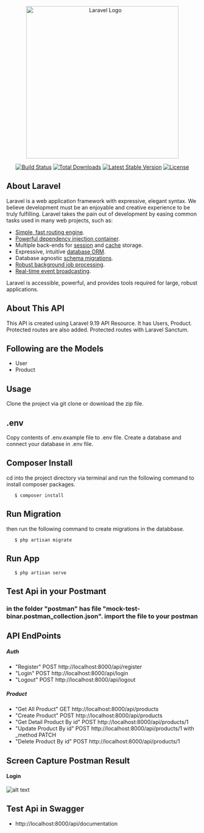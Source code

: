 <p align="center"><a href="https://laravel.com" target="_blank"><img src="https://raw.githubusercontent.com/laravel/art/master/logo-lockup/5%20SVG/2%20CMYK/1%20Full%20Color/laravel-logolockup-cmyk-red.svg" width="400" alt="Laravel Logo"></a></p>

<p align="center">
<a href="https://travis-ci.org/laravel/framework"><img src="https://travis-ci.org/laravel/framework.svg" alt="Build Status"></a>
<a href="https://packagist.org/packages/laravel/framework"><img src="https://img.shields.io/packagist/dt/laravel/framework" alt="Total Downloads"></a>
<a href="https://packagist.org/packages/laravel/framework"><img src="https://img.shields.io/packagist/v/laravel/framework" alt="Latest Stable Version"></a>
<a href="https://packagist.org/packages/laravel/framework"><img src="https://img.shields.io/packagist/l/laravel/framework" alt="License"></a>
</p>

## About Laravel

Laravel is a web application framework with expressive, elegant syntax. We believe development must be an enjoyable and creative experience to be truly fulfilling. Laravel takes the pain out of development by easing common tasks used in many web projects, such as:

-   [Simple, fast routing engine](https://laravel.com/docs/routing).
-   [Powerful dependency injection container](https://laravel.com/docs/container).
-   Multiple back-ends for [session](https://laravel.com/docs/session) and [cache](https://laravel.com/docs/cache) storage.
-   Expressive, intuitive [database ORM](https://laravel.com/docs/eloquent).
-   Database agnostic [schema migrations](https://laravel.com/docs/migrations).
-   [Robust background job processing](https://laravel.com/docs/queues).
-   [Real-time event broadcasting](https://laravel.com/docs/broadcasting).

Laravel is accessible, powerful, and provides tools required for large, robust applications.

## About This API

This API is created using Laravel 9.19 API Resource. It has Users, Product. Protected routes are also added. Protected routes with Laravel Sanctum.

## Following are the Models

-   User
-   Product

## Usage

Clone the project via git clone or download the zip file.

## .env

Copy contents of .env.example file to .env file. Create a database and connect your database in .env file.

## Composer Install

cd into the project directory via terminal and run the following command to install composer packages.

```
   $ composer install
```

## Run Migration

then run the following command to create migrations in the databbase.

```
   $ php artisan migrate
```

## Run App

```
   $ php artisan serve
```

## Test Api in your Postmant

### in the folder "postman" has file "mock-test-binar.postman_collection.json". import the file to your postman

## API EndPoints

##### Auth

-   "Register" POST http://localhost:8000/api/register
-   "Login" POST http://localhost:8000/api/login
-   "Logout" POST http://localhost:8000/api/logout

##### Product

-   "Get All Product" GET http://localhost:8000/api/products
-   "Create Product" POST http://localhost:8000/api/products
-   "Get Detail Product By id" POST http://localhost:8000/api/products/1
-   "Update Product By id" POST http://localhost:8000/api/products/1 with \_method PATCH
-   "Delete Product By id" POST http://localhost:8000/api/products/1

## Screen Capture Postman Result

#### Login

![alt text](https://github.com/[dedenurr]/[mock-test-binar]/blob/[master]/public/imagePostman/login.jpg?raw=true)

## Test Api in Swagger

-   http://localhost:8000/api/documentation
